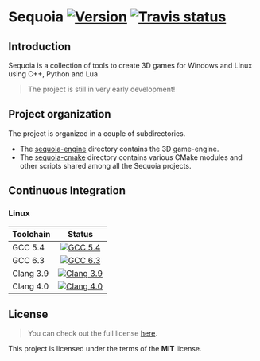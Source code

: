 Sequoia  <a target="_blank" href="http://semver.org">![Version][Version.Badge]</a> <a target="_blank" href="https://travis-ci.org/thfabian/sequoia">![Travis status][TravisCI.Badge]</a>
=======

## Introduction

Sequoia is a collection of tools to create 3D games for Windows and Linux using C++, Python
and Lua 

> The project is still in very early development!

## Project organization
The project is organized in a couple of subdirectories.

- The [sequoia-engine](sequoia-engine) directory contains the 3D game-engine.
- The [sequoia-cmake](sequoia-cmake) directory contains various CMake modules and other scripts 
  shared among all the Sequoia projects.

## Continuous Integration

### Linux
|  Toolchain   |                                                     Status                                     |
|:-------------|:----------------------------------------------------------------------------------------------:|
| GCC 5.4      | <a target="_blank" href="https://travis-ci.org/thfabian/sequoia">![GCC 5.4][GCC_54.Badge]</a>  |
| GCC 6.3      | <a target="_blank" href="https://travis-ci.org/thfabian/sequoia">![GCC 6.3][GCC_63.Badge]</a>  |
| Clang 3.9    | <a target="_blank" href="https://travis-ci.org/thfabian/sequoia">![Clang 3.9][Clang_39.Badge]</a>  |
| Clang 4.0    | <a target="_blank" href="https://travis-ci.org/thfabian/sequoia">![Clang 4.0][Clang_40.Badge]</a>  |


## License

> You can check out the full license [here](LICENSE.txt).

This project is licensed under the terms of the **MIT** license.

<!-- Links -->
[TravisCI]: https://travis-ci.org/thfabian/sequoia
[TravisCI.Badge]: https://travis-ci.org/thfabian/sequoia.svg?branch=master
[Version.Badge]: https://badge.fury.io/gh/thfabian%2Fsequoia.svg
[GCC_54.Badge]: https://travis-matrix-badges.herokuapp.com/repos/thfabian/sequoia/branches/master/2
[GCC_63.Badge]: https://travis-matrix-badges.herokuapp.com/repos/thfabian/sequoia/branches/master/4
[Clang_39.Badge]: https://travis-matrix-badges.herokuapp.com/repos/thfabian/sequoia/branches/master/6
[Clang_40.Badge]: https://travis-matrix-badges.herokuapp.com/repos/thfabian/sequoia/branches/master/8
